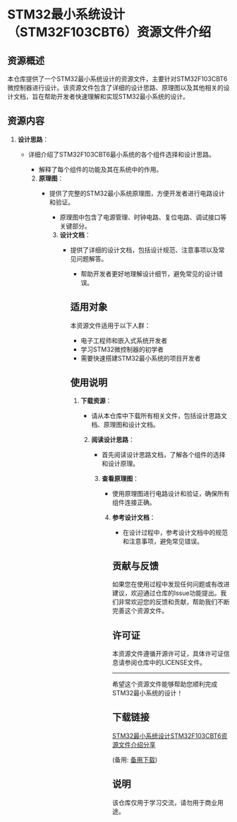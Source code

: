 # STM32最小系统设计（STM32F103CBT6）资源文件介绍

## 资源概述

本仓库提供了一个STM32最小系统设计的资源文件，主要针对STM32F103CBT6微控制器进行设计。该资源文件包含了详细的设计思路、原理图以及其他相关的设计文档，旨在帮助开发者快速理解和实现STM32最小系统的设计。

## 资源内容

1. **设计思路**：
   - 详细介绍了STM32F103CBT6最小系统的各个组件选择和设计思路。
      - 解释了每个组件的功能及其在系统中的作用。

      2. **原理图**：
         - 提供了完整的STM32最小系统原理图，方便开发者进行电路设计和验证。
            - 原理图中包含了电源管理、时钟电路、复位电路、调试接口等关键部分。

            3. **设计文档**：
               - 提供了详细的设计文档，包括设计规范、注意事项以及常见问题解答。
                  - 帮助开发者更好地理解设计细节，避免常见的设计错误。

                  ## 适用对象

                  本资源文件适用于以下人群：

                  - 电子工程师和嵌入式系统开发者
                  - 学习STM32微控制器的初学者
                  - 需要快速搭建STM32最小系统的项目开发者

                  ## 使用说明

                  1. **下载资源**：
                     - 请从本仓库中下载所有相关文件，包括设计思路文档、原理图和设计文档。

                     2. **阅读设计思路**：
                        - 首先阅读设计思路文档，了解各个组件的选择和设计原理。

                        3. **查看原理图**：
                           - 使用原理图进行电路设计和验证，确保所有组件连接正确。

                           4. **参考设计文档**：
                              - 在设计过程中，参考设计文档中的规范和注意事项，避免常见错误。

                              ## 贡献与反馈

                              如果您在使用过程中发现任何问题或有改进建议，欢迎通过仓库的Issue功能提出。我们非常欢迎您的反馈和贡献，帮助我们不断完善这个资源文件。

                              ## 许可证

                              本资源文件遵循开源许可证，具体许可证信息请参阅仓库中的LICENSE文件。

                              ---

                              希望这个资源文件能够帮助您顺利完成STM32最小系统的设计！

                              ## 下载链接
                              [STM32最小系统设计STM32F103CBT6资源文件介绍分享](https://pan.quark.cn/s/6f744b7e493a) 

                              (备用: [备用下载](https://pan.baidu.com/s/1lA8gASUY3RX6jXSnGMNA2w?pwd=1234))

                              ## 说明

                              该仓库仅用于学习交流，请勿用于商业用途。
